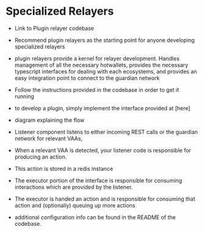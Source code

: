 # Specialized Relayers

- Link to Plugin relayer codebase

- Recommend plugin relayers as the starting point for anyone developing specialized relayers
- plugin relayers provide a kernel for relayer development. Handles management of all the necessary hotwallets, provides the necessary typescript interfaces for dealing with each ecosystems, and provides an easy integration point to connect to the guardian network

- Follow the instructions provided in the codebase in order to get it running
- to develop a plugin, simply implement the interface provided at [here]
- diagram explaining the flow
- Listener component listens to either incoming REST calls or the guardian network for relevant VAAs,
- When a relevant VAA is detected, your listener code is responsible for producing an action.
- This action is stored in a redis instance
- The executor portion of the interface is responsible for consuming interactions which are provided by the listener.
- The executor is handed an action and is responsible for consuming that action and (optionally) queuing up more actions

- additional configuration info can be found in the README of the codebase.
